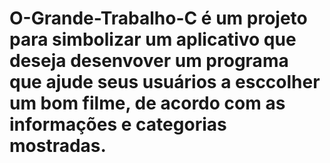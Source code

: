 # O-Grande-Trabalho-C é um projeto para simbolizar um aplicativo que deseja desenvover um programa que ajude seus usuários a esccolher um bom filme, de acordo com as informações e categorias mostradas.
